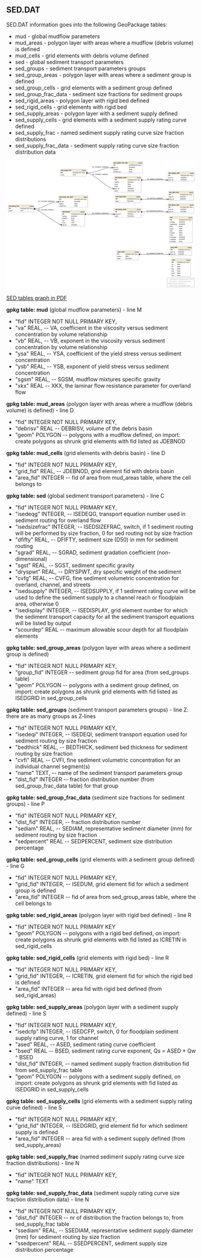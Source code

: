 
<a name="sed"></a>
## SED.DAT 

SED.DAT information goes into the following GeoPackage tables:

* mud - global mudflow parameters
* mud_areas - polygon layer with areas where a mudflow (debris volume) is defined
* mud_cells - grid elements with debris volume defined
* sed - global sediment transport parameters
* sed_groups - sediment transport parameters groups
* sed_group_areas - polygon layer with areas where a sediment group is defined
* sed_group_cells - grid elements with a sediment group defined
* sed_group_frac_data - sediment size fractions for sediment groups
* sed_rigid_areas - polygon layer with rigid bed defined
* sed_rigid_cells - grid elements with rigid bed
* sed_supply_areas - polygon layer with a sediment supply defined
* sed_supply_cells - grid elements with a sediment supply rating curve defined
* sed_supply_frac - named sediment supply rating curve size fraction distributions
* sed_supply_frac_data - sediment supply rating curve size fraction distribution data

![SED tables graph](db_schema_graphs/sed.svg)

[SED tables graph in PDF](db_schema_graphs/sed.pdf)

**gpkg table: mud** (global mudflow parameters) - line M

* "fid" INTEGER NOT NULL PRIMARY KEY,
* "va" REAL, -- VA, coefficient in the viscosity versus sediment concentration by volume relationship
* "vb" REAL, -- VB, exponent in the viscosity versus sediment concentration by volume relationship
* "ysa" REAL, -- YSA, coefficient of the yield stress versus sediment concentration
* "ysb" REAL, -- YSB, exponent of yield stress versus sediment concentration
* "sgsm" REAL, -- SGSM, mudflow mixtures specific gravity
* "xkx" REAL -- XKX, the laminar flow resistance parameter for overland flow

**gpkg table: mud_areas** (polygon layer with areas where a mudflow (debris volume) is defined) - line D

* "fid" INTEGER NOT NULL PRIMARY KEY,
* "debrisv" REAL -- DEBRISV, volume of the debris basin
* "geom" POLYGON -- polygons with a mudflow defined, on import: create polygons as shrunk grid elements with fid listed as JDEBNOD

**gpkg table: mud_cells** (grid elements with debris basin) - line D

* "fid" INTEGER NOT NULL PRIMARY KEY,
* "grid_fid" REAL, -- JDEBNOD, grid element fid with debris basin
* "area_fid" INTEGER -- fid of area from mud_areas table, where the cell belongs to

**gpkg table: sed** (global sediment transport parameters) - line C

* "fid" INTEGER NOT NULL PRIMARY KEY,
* "isedeqg" INTEGER, -- ISEDEQG, transport equation number used in sediment routing for overland flow
* "isedsizefrac" INTEGER, -- ISEDSIZEFRAC, switch, if 1 sediment routing will be performed by size
fraction, 0 for sed routing not by size fraction
* "dfifty" REAL, -- DFIFTY, sediment size (D50) in mm for sediment routing
* "sgrad" REAL, -- SGRAD, sediment gradation coefficient (non-dimensional)
* "sgst" REAL, -- SGST, sediment specific gravity
* "dryspwt" REAL, -- DRYSPWT, dry specific weight of the sediment
* "cvfg" REAL, -- CVFG, fine sediment volumetric concentration for overland, channel, and streets
* "isedsupply" INTEGER, -- ISEDSUPPLY, if 1 sediment rating curve will be used to define the sediment supply to a channel reach or floodplain area, otherwise 0
* "isedisplay" INTEGER, -- ISEDISPLAY, grid element number for which the sediment transport capacity for all the sediment transport equations will be listed by output
* "scourdep" REAL -- maximum allowable scour depth for all floodplain elements

**gpkg table: sed_group_areas** (polygon layer with areas where a sediment group is defined)

* "fid" INTEGER NOT NULL PRIMARY KEY,
* "group_fid" INTEGER -- sediment group fid for area (from sed_groups table)
* "geom" POLYGON -- polygons with a sediment group defined, on import: create polygons as shrunk grid elements with fid listed as ISEDGRID in sed_group_cells

**gpkg table: sed_groups** (sediment transport parameters groups) - line Z: there are as many groups as Z-lines

* "fid" INTEGER NOT NULL PRIMARY KEY,
* "isedeqi" INTEGER, -- ISEDEQI, sediment transport equation used for sediment routing by size fraction
* "bedthick" REAL, -- BEDTHICK, sediment bed thickness for sediment routing by size fraction
* "cvfi" REAL -- CVFI, fine sediment volumetric concentration for an individual channel segment(s)
* "name" TEXT, -- name of the sediment transport parameters group
* "dist_fid" INTEGER -- fraction distribution number (from sed_group_frac_data table) for that group

**gpkg table: sed_group_frac_data** (sediment size fractions for sediment groups) - line P

* "fid" INTEGER NOT NULL PRIMARY KEY,
* "dist_fid" INTEGER, -- fraction distribution number
* "sediam" REAL, -- SEDIAM, representative sediment diameter (mm) for sediment routing by size fraction
* "sedpercent" REAL -- SEDPERCENT, sediment size distribution percentage

**gpkg table: sed_group_cells** (grid elements with a sediment group defined) - line G

* "fid" INTEGER NOT NULL PRIMARY KEY,
* "grid_fid" INTEGER, -- ISEDUM, grid element fid for which a sediment group is defined
* "area_fid" INTEGER -- fid of area from sed_group_areas table, where the cell belongs to

**gpkg table: sed_rigid_areas** (polygon layer with rigid bed defined) - line R

* "fid" INTEGER NOT NULL PRIMARY KEY
* "geom" POLYGON -- polygons with a rigid bed  defined, on import: create polygons as shrunk grid elements with fid listed as ICRETIN in sed_rigid_cells

**gpkg table: sed_rigid_cells** (grid elements with rigid bed) - line R

* "fid" INTEGER NOT NULL PRIMARY KEY,
* "grid_fid" INTEGER, -- ICRETIN, grid element fid for which the rigid bed is defined
* "area_fid" INTEGER -- area fid with rigid bed defined (from sed_rigid_areas)

**gpkg table: sed_supply_areas** (polygon layer with a sediment supply defined) - line S

* "fid" INTEGER NOT NULL PRIMARY KEY,
* "isedcfp" INTEGER, -- ISEDCFP, switch, 0 for floodplain sediment supply rating curve, 1 for channel
* "ased" REAL, -- ASED, sediment rating curve coefficient
* "bsed" REAL -- BSED, sediment rating curve exponent, Qs = ASED * Qw ^ BSED
* "dist_fid" INTEGER, -- named sediment supply fraction distribution fid from sed_supply_frac table
* "geom" POLYGON -- polygons with a sediment supply defined, on import: create polygons as shrunk grid elements with fid listed as ISEDGRID in sed_supply_cells

**gpkg table: sed_supply_cells** (grid elements with a sediment supply rating curve defined) - line S

* "fid" INTEGER NOT NULL PRIMARY KEY,
* "grid_fid" INTEGER, -- ISEDGRID, grid element fid for which sediment supply is defined
* "area_fid" INTEGER -- area fid with a sediment supply defined (from sed_supply_areas)

**gpkg table: sed_supply_frac** (named sediment supply rating curve size fraction distributions) - line N

* "fid" INTEGER NOT NULL PRIMARY KEY,
* "name" TEXT

**gpkg table: sed_supply_frac_data** (sediment supply rating curve size fraction distribution data) - line N

* "fid" INTEGER NOT NULL PRIMARY KEY,
* "dist_fid" INTEGER -- nr of distribution the fraction belongs to, from sed_supply_frac table
* "ssediam" REAL, -- SSEDIAM, representative sediment supply diameter (mm) for sediment routing by size fraction
* "ssedpercent" REAL -- SSEDPERCENT, sediment supply size distribution percentage

